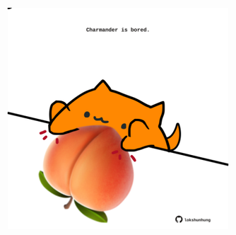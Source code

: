 <!-- built at 15/02/2024, 10:00:57 UTC -->
<p align="center">
  <img width="500" height="500" src="./ReadmeImage.svg">
</p>
